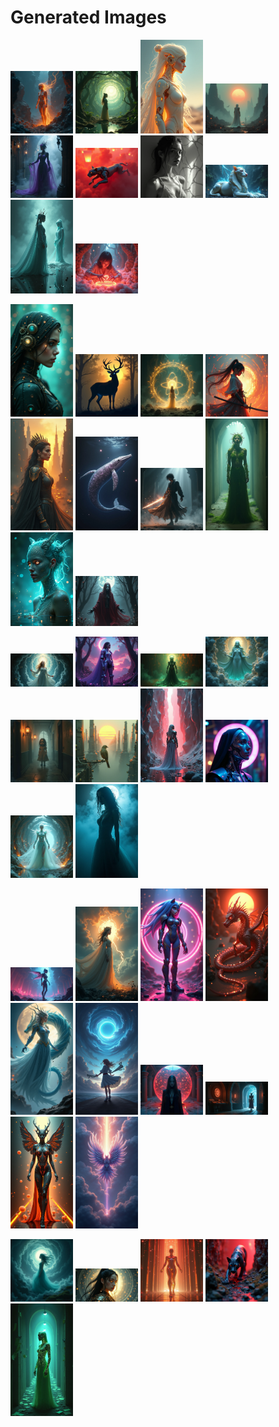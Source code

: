 # Generated Images



<img src="2025_06_28_01.png" width="100"/> <img src="2025_06_28_02.png" width="100"/> <img src="2025_06_28_03.png" width="100"/> <img src="2025_06_28_04.png" width="100"/> <img src="2025_06_28_05.png" width="100"/> <img src="2025_06_28_06.png" width="100"/> <img src="2025_06_28_07.png" width="100"/> <img src="2025_06_28_08.png" width="100"/> <img src="2025_06_28_09.png" width="100"/> <img src="2025_06_28_10.png" width="100"/>

<img src="2025_06_28_11.png" width="100"/> <img src="2025_06_28_12.png" width="100"/> <img src="2025_06_28_13.png" width="100"/> <img src="2025_06_28_14.png" width="100"/> <img src="2025_06_28_15.png" width="100"/> <img src="2025_06_28_16.png" width="100"/> <img src="2025_06_28_17.png" width="100"/> <img src="2025_06_28_18.png" width="100"/> <img src="2025_06_28_19.png" width="100"/> <img src="2025_06_28_20.png" width="100"/>

<img src="2025_06_28_21.png" width="100"/> <img src="2025_06_28_22.png" width="100"/> <img src="2025_06_28_23.png" width="100"/> <img src="2025_06_28_24.png" width="100"/> <img src="2025_06_28_25.png" width="100"/> <img src="2025_06_28_26.png" width="100"/> <img src="2025_06_28_27.png" width="100"/> <img src="2025_06_28_28.png" width="100"/> <img src="2025_06_28_29.png" width="100"/> <img src="2025_06_28_30.png" width="100"/>

<img src="2025_06_28_31.png" width="100"/> <img src="2025_06_28_32.png" width="100"/> <img src="2025_06_28_33.png" width="100"/> <img src="2025_06_28_34.png" width="100"/> <img src="2025_06_28_35.png" width="100"/> <img src="2025_06_28_36.png" width="100"/> <img src="2025_06_28_37.png" width="100"/> <img src="2025_06_28_38.png" width="100"/> <img src="2025_06_28_39.png" width="100"/> <img src="2025_06_28_40.png" width="100"/>

<img src="2025_06_28_41.png" width="100"/> <img src="2025_06_28_42.png" width="100"/> <img src="2025_06_28_43.png" width="100"/> <img src="2025_06_28_44.png" width="100"/> <img src="2025_06_28_45.png" width="100"/>